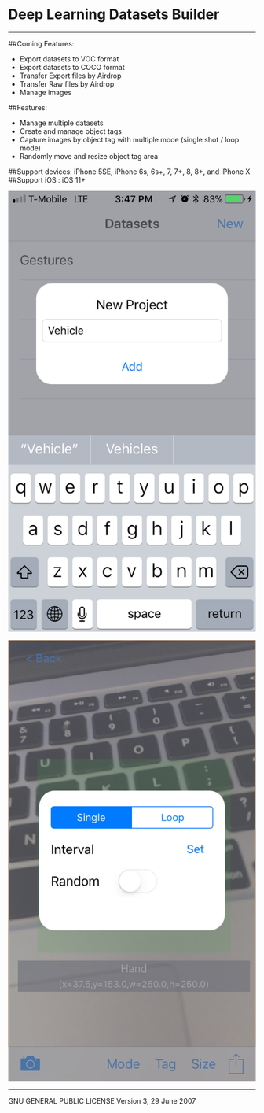 # Deep Learning Datasets Builder
-----------------------------
##Coming Features:
  * Export datasets to VOC format
  * Export datasets to COCO format
  * Transfer Export files by Airdrop
  * Transfer Raw files by Airdrop
  * Manage images
  
##Features:
  * Manage multiple datasets
  * Create and manage object tags
  * Capture images by object tag with multiple mode (single shot / loop mode)
  * Randomly move and resize object tag area
  
##Support devices: iPhone 5SE, iPhone 6s, 6s+, 7, 7+, 8, 8+, and iPhone X
##Support iOS : iOS 11+

![Datasets Builder](https://raw.githubusercontent.com/haikieu/Deep-Learning-Image-Data-Set-Builder/master/App%20ScreenShots/2%20-%20Create%20a%20datasets.PNG "Deep Learning Datasets Builder Screenshots")


![Datasets Builder](https://raw.githubusercontent.com/haikieu/Deep-Learning-Image-Data-Set-Builder/master/App%20ScreenShots/5%20-%20Capture%20mode.jpeg "Deep Learning Datasets Builder Screenshots")

----------------------------
GNU GENERAL PUBLIC LICENSE
Version 3, 29 June 2007
